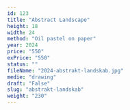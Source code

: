 ```yaml
---
id: 123
title: "Abstract Landscape"
height: 18
width: 24
method: "Oil pastel on paper"
year: 2024
price: "550"
exPrice: "550"
status: ""
fileName: "2024-abstrakt-landskab.jpg"
medie: "drawing"
draft: "False"
slug: "abstrakt-landskab"
weight: "230"
---
```

